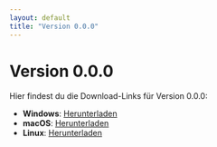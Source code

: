 ```yaml
---
layout: default
title: "Version 0.0.0"
---
```


# Version 0.0.0

Hier findest du die Download-Links für Version 0.0.0:

- **Windows**: [Herunterladen](https://github.com/graedo-ogd/tau-test-app/releases/download/0.0.0/app-win.msi)
- **macOS**: [Herunterladen](https://github.com/graedo-ogd/tau-test-app/releases/download/0.0.0/app-osx.dmg)
- **Linux**: [Herunterladen](https://github.com/graedo-ogd/tau-test-app/releases/download/0.0.0/app-linux.AppImage)

